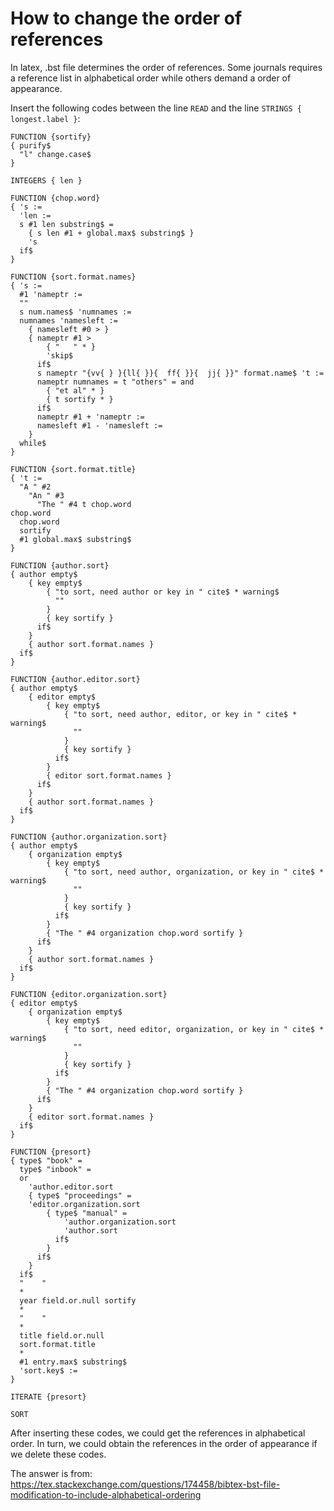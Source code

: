 # How to change the order of references

In latex, .bst file determines the order of references. Some journals requires a reference list in alphabetical order while others demand a order of appearance.

Insert the following codes between the line ```READ``` and the line ```STRINGS { longest.label }```:

```
FUNCTION {sortify}
{ purify$
  "l" change.case$
}

INTEGERS { len }

FUNCTION {chop.word}
{ 's :=
  'len :=
  s #1 len substring$ =
    { s len #1 + global.max$ substring$ }
    's
  if$
}

FUNCTION {sort.format.names}
{ 's :=
  #1 'nameptr :=
  ""
  s num.names$ 'numnames :=
  numnames 'namesleft :=
    { namesleft #0 > }
    { nameptr #1 >
        { "   " * }
        'skip$
      if$
      s nameptr "{vv{ } }{ll{ }}{  ff{ }}{  jj{ }}" format.name$ 't :=
      nameptr numnames = t "others" = and
        { "et al" * }
        { t sortify * }
      if$
      nameptr #1 + 'nameptr :=
      namesleft #1 - 'namesleft :=
    }
  while$
}

FUNCTION {sort.format.title}
{ 't :=
  "A " #2
    "An " #3
      "The " #4 t chop.word
chop.word
  chop.word
  sortify
  #1 global.max$ substring$
}

FUNCTION {author.sort}
{ author empty$
    { key empty$
        { "to sort, need author or key in " cite$ * warning$
          ""
        }
        { key sortify }
      if$
    }
    { author sort.format.names }
  if$
}

FUNCTION {author.editor.sort}
{ author empty$
    { editor empty$
        { key empty$
            { "to sort, need author, editor, or key in " cite$ * warning$
              ""
            }
            { key sortify }
          if$
        }
        { editor sort.format.names }
      if$
    }
    { author sort.format.names }
  if$
}

FUNCTION {author.organization.sort}
{ author empty$
    { organization empty$
        { key empty$
            { "to sort, need author, organization, or key in " cite$ * warning$
              ""
            }
            { key sortify }
          if$
        }
        { "The " #4 organization chop.word sortify }
      if$
    }
    { author sort.format.names }
  if$
}

FUNCTION {editor.organization.sort}
{ editor empty$
    { organization empty$
        { key empty$
            { "to sort, need editor, organization, or key in " cite$ * warning$
              ""
            }
            { key sortify }
          if$
        }
        { "The " #4 organization chop.word sortify }
      if$
    }
    { editor sort.format.names }
  if$
}

FUNCTION {presort}
{ type$ "book" =
  type$ "inbook" =
  or
    'author.editor.sort
    { type$ "proceedings" =
    'editor.organization.sort
        { type$ "manual" =
            'author.organization.sort
            'author.sort
          if$
        }
      if$
    }
  if$
  "    "
  *
  year field.or.null sortify
  *
  "    "
  *
  title field.or.null
  sort.format.title
  *
  #1 entry.max$ substring$
  'sort.key$ :=
}

ITERATE {presort}

SORT
```

After inserting these codes, we could get the references in alphabetical order.
In turn, we could obtain the references in the order of appearance if we delete these codes.

The answer is from: https://tex.stackexchange.com/questions/174458/bibtex-bst-file-modification-to-include-alphabetical-ordering
